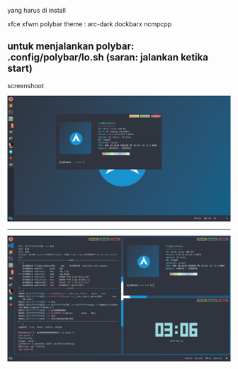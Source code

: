 yang harus di install

xfce
xfwm
polybar
theme : arc-dark
dockbarx
ncmpcpp 

untuk menjalankan polybar: .config/polybar/lo.sh (saran: jalankan ketika start)
-------------------------
screenshoot


![](screenshoot.png)


-------------------------


![](screenshoot2.png)
